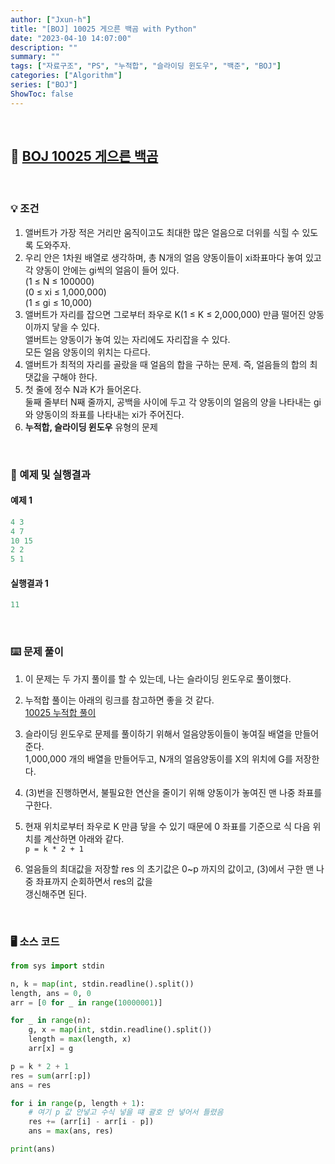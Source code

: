 ```yaml
---
author: ["Jxun-h"]
title: "[BOJ] 10025 게으른 백곰 with Python"
date: "2023-04-10 14:07:00"
description: ""
summary: ""
tags: ["자료구조", "PS", "누적합", "슬라이딩 윈도우", "백준", "BOJ"]
categories: ["Algorithm"]
series: ["BOJ"]
ShowToc: false
---
```


<br>

## 📌 <a href="https://www.acmicpc.net/problem/10025" target="_blank">BOJ 10025 게으른 백곰</a>

<br>

### 💡 조건

1.  앨버트가 가장 적은 거리만 움직이고도 최대한 많은 얼음으로 더위를 식힐 수 있도록 도와주자.
2.  우리 안은 1차원 배열로 생각하며, 총 N개의 얼음 양동이들이 xi좌표마다 놓여 있고 각 양동이 안에는 gi씩의 얼음이 들어 있다.  
    (1 ≤ N ≤ 100000)  
    (0 ≤ xi ≤ 1,000,000)  
    (1 ≤ gi ≤ 10,000)
3.  앨버트가 자리를 잡으면 그로부터 좌우로 K(1 ≤ K ≤ 2,000,000) 만큼 떨어진 양동이까지 닿을 수 있다.  
    앨버트는 양동이가 놓여 있는 자리에도 자리잡을 수 있다.  
    모든 얼음 양동이의 위치는 다르다.
4.  앨버트가 최적의 자리를 골랐을 때 얼음의 합을 구하는 문제. 즉, 얼음들의 합의 최댓값을 구해야 한다.
5.  첫 줄에 정수 N과 K가 들어온다.  
    둘째 줄부터 N째 줄까지, 공백을 사이에 두고 각 양동이의 얼음의 양을 나타내는 gi와 양동이의 좌표를 나타내는 xi가 주어진다.
6.  **누적합, 슬라이딩 윈도우** 유형의 문제

<br>

### 🔖 예제 및 실행결과

#### 예제 1

```py
4 3
4 7
10 15
2 2
5 1
```

#### 실행결과 1

```py
11
```

<br>

### ⌨️ 문제 풀이

1.  이 문제는 두 가지 풀이를 할 수 있는데, 나는 슬라이딩 윈도우로 풀이했다.
2.  누적합 풀이는 아래의 링크를 참고하면 좋을 것 같다.  
    [10025 누적합 풀이](https://dleunji.tistory.com/12)
3.  슬라이딩 윈도우로 문제를 풀이하기 위해서 얼음양동이들이 놓여질 배열을 만들어준다.  
    1,000,000 개의 배열을 만들어두고, N개의 얼음양동이를 X의 위치에 G를 저장한다.
4.  (3)번을 진행하면서, 불필요한 연산을 줄이기 위해 양동이가 놓여진 맨 나중 좌표를 구한다.

4.  현재 위치로부터 좌우로 K 만큼 닿을 수 있기 때문에 0 좌표를 기준으로 식 다음 위치를 계산하면 아래와 같다.  
    `p = k * 2 + 1`
5.  얼음들의 최대값을 저장할 res 의 초기값은 0~p 까지의 값이고, (3)에서 구한 맨 나중 좌표까지 순회하면서 res의 값을  
    갱신해주면 된다.

<br>

### 🖥 소스 코드

```py
from sys import stdin

n, k = map(int, stdin.readline().split())
length, ans = 0, 0
arr = [0 for _ in range(10000001)]

for _ in range(n):
    g, x = map(int, stdin.readline().split())
    length = max(length, x)
    arr[x] = g

p = k * 2 + 1
res = sum(arr[:p])
ans = res

for i in range(p, length + 1):
    # 여기 p 값 안넣고 수식 넣을 떄 괄호 안 넣어서 틀렸음
    res += (arr[i] - arr[i - p])
    ans = max(ans, res)

print(ans)
```